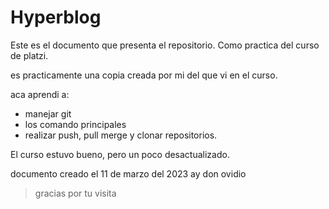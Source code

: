 # Hyperblog  

Este es el documento que presenta el repositorio. Como practica del curso de platzi.

es practicamente una copia creada por mi del que vi en el curso.

aca aprendi a:
- manejar git
- los comando principales
- realizar push, pull merge y clonar repositorios.

El curso estuvo bueno, pero un poco desactualizado.


documento creado el 11 de marzo del 2023
ay don ovidio

>gracias por tu visita
